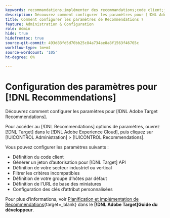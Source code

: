 ```yaml
---
keywords: recommandations;implémenter des recommandations;code client;jeton d’authentification;secteur industriel vertical;mode de filtrage incompatible;groupe d’hôtes par défaut;base de miniatures;générer un jeton d’authentification;jeton d’authentification;
description: Découvrez comment configurer les paramètres pour [!DNL Adobe Target Recommendations].
title: Comment configurer les paramètres de Recommendations ?
feature: Administration & Configuration
role: Admin
hide: true
hidefromtoc: true
source-git-commit: 493d83fd5d70bb25c84a734ae8a8f1563f46765c
workflow-type: tm+mt
source-wordcount: '105'
ht-degree: 0%

---
```


# Configuration des paramètres pour [!DNL Recommendations]

Découvrez comment configurer les paramètres pour [!DNL Adobe Target Recommendations].

Pour accéder au [!DNL Recommendations] options de paramètres, ouvrez [!DNL Target] dans le [!DNL Adobe Experience Cloud], puis cliquez sur [!UICONTROL Administration] > [!UICONTROL Recommendations].

Vous pouvez configurer les paramètres suivants :

* Définition du code client
* Générer un jeton d’autorisation pour [!DNL Target] API
* Définition de votre secteur industriel ou vertical
* Filtrer les critères incompatibles
* Définition de votre groupe d’hôtes par défaut
* Définition de l’URL de base des miniatures
* Configuration des clés d’attribut personnalisées

Pour plus d’informations, voir [Planification et implémentation de Recommendations](https://experienceleague.adobe.com/en/docs/target-dev/developer/recommendations-beta){target=_blank} dans le **[!DNL Adobe Target]Guide du développeur**.
